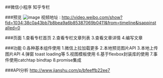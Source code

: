 ##微信小程序  知乎专栏


###预览
![image](http://static.imzhiliao.com/xiaochengxu.png)
视频地址 : http://video.weibo.com/show?fid=1034:38c0a43bb7b8bea9a6b85387069b0411&from=timeline&isappinstalled=0

###页面
1.查看专栏首页 
2.查看专栏文章列表
3.查看文章详情
4.编写文章

###功能
0.各种基本组件使用
1.微信上拉加载更多
2.本地预览图片API
3.本地上传图片API
4.弹窗 toast loading等
5.视图模板使用
6.基于flexbox封装库的使用
7.事件使用catchtap bindtap
8.promise集成


###API分析
http://www.jianshu.com/p/bfeeffb22ee7
